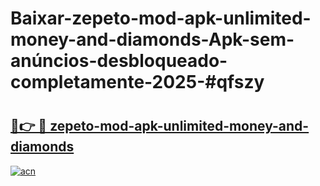 # Baixar-zepeto-mod-apk-unlimited-money-and-diamonds-Apk-sem-anúncios-desbloqueado-completamente-2025-#qfszy

# <h2><a href="https://ainizakaria.my?title=zepeto-mod-apk-unlimited-money-and-diamonds&ref=24M">🔗👉 🔴 zepeto-mod-apk-unlimited-money-and-diamonds</a></h2>

[![acn](https://github.com/user-attachments/assets/0f9c940e-d8b0-45ae-aac7-cd30a18b3e1c)](https://ainizakaria.my?title=zepeto-mod-apk-unlimited-money-and-diamonds&ref=24M)

